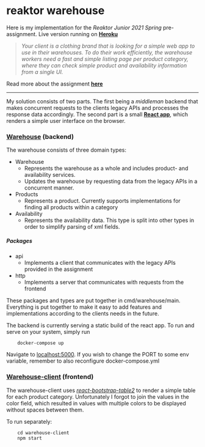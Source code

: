 # reaktor warehouse

Here is my implementation for the *Reaktor Junior 2021 Spring* pre-assignment. Live version running on [**Heroku**](https://guarded-cliffs-12756.herokuapp.com/)

> *Your client is a clothing brand that is looking for a simple web app to use in their warehouses. To do their work efficiently, the warehouse workers need a fast and simple listing page per product category, where they can check simple product and availability information from a single UI.*

Read more about the assignment [**here**](https://www.reaktor.com/junior-dev-assignment/)

---

My solution consists of two parts. The first being a *middleman* backend that makes concurrent requests to the clients legacy APIs and processes the response data accordingly. The second part is a small [**React app**](), which renders a simple user interface on the browser.

### [Warehouse](https://github.com/nikunicke/reaktor/tree/master/warehouse) (backend)

The warehouse consists of three domain types:
* Warehouse
    * Represents the warehouse as a whole and includes product- and availability services.
    * Updates the warehouse by requesting data from the legacy APIs in a concurrent manner.
* Products
    * Represents a product. Currently supports implementations for finding all products within a category
* Availability
    * Represents the availability data. This type is split into other types in order to simplify parsing of xml fields.

##### Packages
* api
    * Implements a client that communicates with the legacy APIs provided in the assignment
* http
    * Implements a server that communicates with requests from the frontend

These packages and types are put together in cmd/warehouse/main. Everything is put together to make it easy to add features and implementations according to the clients needs in the future.

The backend is currently serving a static build of the react app. To run and serve on your system, simply run
```console
    docker-compose up
```
Navigate to [localhost:5000](http://localhost:5000). If you wish to change the PORT to some env variable, remember to also reconfigure docker-compose.yml

### [Warehouse-client](https://github.com/nikunicke/reaktor/tree/master/warehouse-client) (frontend)

The warehouse-client uses [*react-bootstrap-table2*](https://react-bootstrap-table.github.io/react-bootstrap-table2/) to render a simple table for each product category. Unfortunately I forgot to join the values in the color field, which resulted in values with multiple colors to be displayed without spaces between them.

To run separately:
```console
    cd warehouse-client
    npm start
```
